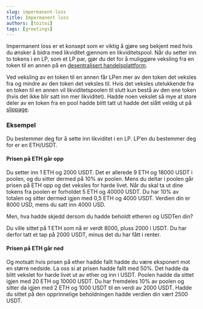 ```yaml
---
slug: impermanent-loss
title: Impermanent loss
authors: [toitoi]
tags: [greetings]
---
```


Impermanent loss er et konsept som er viktig å gjøre seg bekjent med hvis du ønsker å bidra med likviditet gjennom en likviditetspool. Når du setter inn to tokens i en LP, som et LP par, gjør du det for å muliggjøre veksling fra en token til en annen på en [desentralisert handelsplattform](/konsepter/grunnleggende/dex.md). 

Ved veksling av en token til en annen får LPen mer av den token det veksles fra og mindre av den token det veksles til. Hvis det veksles utelukkende fra en token til en annen vil likviditetspoolen til slutt kun bestå av den ene token (hvis det ikke blir satt inn mer likviditet). Hadde noen vekslet så mye at store deler av en token fra en pool hadde blitt tatt ut hadde det slått veldig ut på [slippage](/konsepter/grunnleggende/slippage.md).

### Eksempel

Du bestemmer deg for å sette inn likviditet i en LP. LP’en du bestemmer deg for er en ETH/USDT. 

#### Prisen på ETH går opp

Du setter inn 1 ETH og 2000 USDT. Det er allerede 9 ETH og 18000 USDT i poolen, og du sitter dermed på 10% av poolen. Mens du deltar i poolen går prisen på ETH opp og det veksles for harde livet. Når du skal ta ut dine tokens fra poolen er forholdet 5 ETH og 40000 USDT. Du har 10% av totalen og sitter dermed igjen med 0,5 ETH og 4000 USDT. Verdien din er 8000 USD, mens du satt inn 4000 USD. 

Men, hva hadde skjedd dersom du hadde beholdt etheren og USDTen din? 

Du ville sittet på 1 ETH som nå er verdt 8000, pluss 2000 i USDT. Du har derfor tatt et tap på 2000 USDT, minus det du har fått i renter. 

#### Prisen på ETH går ned

Og motsatt hvis prisen på ether hadde fallt hadde du være eksponert mot en større nedside. La oss si at prisen hadde fallt med 50%. Det hadde da blitt vekslet for harde livet ut av ether og inn i USDT. Poolen hadde da sittet igjen med 20 ETH og 10000 USDT. Du har fremdeles 10% av poolen og sitter da igjen med 2 ETH og 1000 USDT til en verdi av 2000 USDT. Hadde du sittet på den opprinnelige beholdningen hadde verdien din vært 2500 USDT.


